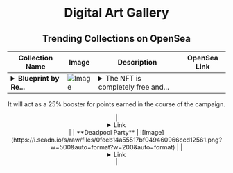 <div align="center">

# Digital Art Gallery

## Trending Collections on OpenSea

| Collection Name                       | Image                                                                                     | Description                       | OpenSea Link                                                                                          |
|---------------------------------------|-------------------------------------------------------------------------------------------|-----------------------------------|--------------------------------------------------------------------------------------------------------|
| **<details><summary>Blueprint by Re...</summary>Blueprint by Resolv</details>** | ![Image](https://i.seadn.io/s/raw/files/41b77564755365531db34b8ea177691c.png?w=500&auto=format?w=200&auto=format) | <details><summary>The NFT is completely free and...</summary>The NFT is completely free and you only need to pay a small gas fee on Arbitrum network.

It will act as a 25% booster for points earned in the course of the campaign.

</details> | <details><summary>Link</summary>[Blueprint by Resolv](https://opensea.io/collection/blueprint-by-resolv-41)</details> |
| **Deadpool Party** | ![Image](https://i.seadn.io/s/raw/files/0feeb14a55517bf049460966ccd12561.png?w=500&auto=format?w=200&auto=format) |  | <details><summary>Link</summary>[Deadpool Party](https://opensea.io/collection/deadpool-party)</details> |

</div>